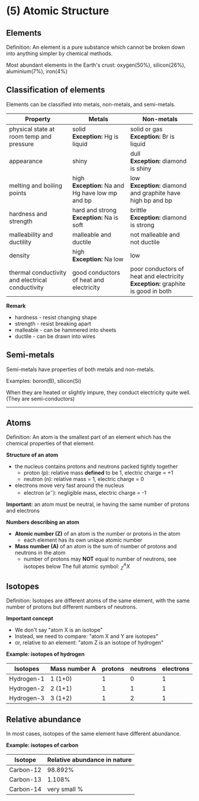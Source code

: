 # (5) Atomic Structure


## Elements

Definition: An element is a pure substance which cannot be broken down into anything simpler by chemical methods.

Most abundant elements in the Earth's crust: oxygen(50%), silicon(26%), aluminium(7%), iron(4%)

## Classification of elements
Elements can be classified into metals, non-metals, and semi-metals.

| Property                                         | Metals                                              | Non-metals                                                                         |
| ------------------------------------------------ | --------------------------------------------------- | ---------------------------------------------------------------------------------- |
| physical state at room temp and pressure         | solid<br>**Exception:** Hg is liquid                | solid or gas<br>**Exception:** Br is liquid                                        |
| appearance                                       | shiny                                               | dull<br>**Exception:** diamond is shiny                                            |
| melting and boiling points                       | high<br>**Exception:** Na and Hg have low mp and bp | low<br>**Exception:** diamond and graphite have high bp and bp                     |
| hardness and strength                            | hard and strong<br>**Exception:** Na is soft        | brittle<br>**Exception:** diamond is strong                                        |
| malleability and ductility                       | malleable and ductile                               | not malleable and not ductile                                                      |
| density                                          | high<br>**Exception:** Na low                       | low                                                                                |
| thermal conductivity and electrical conductivity | good conductors of heat and electricity             | poor conductors of heat and electricity<br>**Exception:** graphite is good in both |

**Remark**
- hardness - resist changing shape
- strength - resist breaking apart
- malleable - can be hammered into sheets
- ductile - can be drawn into wires

## Semi-metals
Semi-metals have properties of both metals and non-metals.

Examples: boron(B), silicon(Si)

When they are heated or slightly impure, they conduct electricity quite well. (They are semi-conductors)

---
## Atoms

Definition: An atom is the smallest part of an element which has the chemical properties of that element.

**Structure of an atom**
- the nucleus contains protons and neutrons packed tightly together
	- proton (p): relative mass **defined** to be 1, electric charge = +1
	- neutron (n): relative mass = 1, electric charge = 0
- electrons move very fast around the nucleus
	- electron ($e^-$): negligible mass, electric charge = -1

**Important:** an atom must be neutral, ie having the same number of protons and electrons

**Numbers describing an atom**
- **Atomic number (Z)** of an atom is the number or protons in the atom
	- each element has its own unique atomic number
- **Mass number (A)** of an atom is the sum of number of protons and neutrons in the atom
	- number of protons may **NOT** equal to number of neutrons, see isotopes below
The full atomic symbol: $^A_ZX$

## Isotopes
Definition: Isotopes are different atoms of the same element, with the same number of protons but different numbers of neutrons.

**Important concept**
- We don't say "atom X is an isotope"
- Instead, we need to compare: "atom X and Y are isotopes"
- or, relative to an element: "atom Z is an isotope of hydrogen"

**Example: isotopes of hydrogen**

| Isotopes   | Mass number A | protons | neutrons | electrons |
| ---------- | ------------- | ------- | -------- | --------- |
| Hydrogen-1 | 1 (1+0)       | 1       | 0        | 1         |
| Hydrogen-2 | 2 (1+1)       | 1       | 1        | 1         |
| Hydrogen-3 | 3 (1+2)       | 1       | 2        | 1         |

## Relative abundance
In most cases, isotopes of the same element have different abundance.

**Example: isotopes of carbon**

| Isotope   | Relative abundance in nature |
| --------- | ---------------------------- |
| Carbon-12 | 98.892%                      |
| Carbon-13 | 1.108%                       |
| Carbon-14 | very small %                 |

